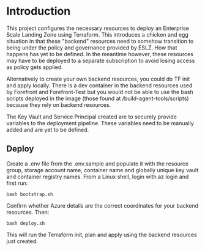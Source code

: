 # Introduction

This project configures the necessary resources to deploy an Enterprise Scale Landing Zone using Terraform. This introduces a chicken and egg situation in that these "backend" resources need to somehow transition to being under the policy and governance provided by ESLZ. How that happens has yet to be defined. In the meantime however, these resources may have to be deployed to a separate subscription to avoid losing access as policy gets applied.

Alternatively to create your own backend resources, you could do TF init and apply locally. There is a dev container in the backend resources used by Forefront and Forefront-Test but you would not be able to use the bash scripts deployed in the image (those found at /build-agent-tools/scripts) because they rely on backend resources.

The Key Vault and Service Principal created are to securely provide variables to the deployment pipeline. These variables need to be manually added and are yet to be defined.

## Deploy

Create a .env file from the .env.sample and populate it with the resource group, storage account name, container name and globally unique key vault and container registry names. From a Linux shell, login with az login and first run:

``` bash bootstrap.sh ```

Confirm whether Azure details are the correct coordinates for your backend resources. Then:

``` bash deploy.sh ```

This will run the Terraform init, plan and apply using the backend resources just created.



